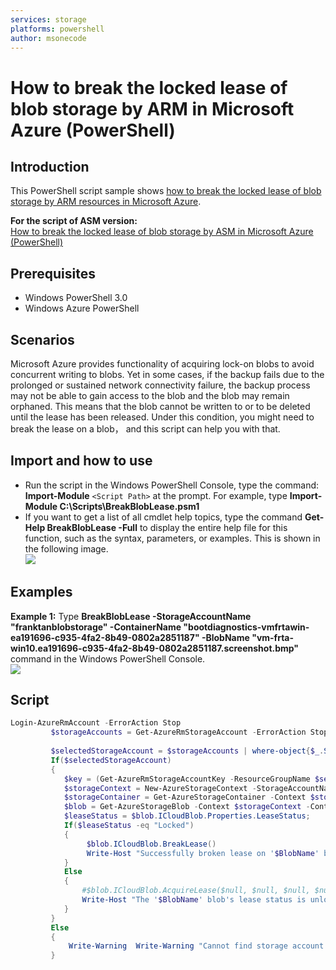 ```yaml
---
services: storage
platforms: powershell
author: msonecode
---
```


# How to break the locked lease of blob storage by ARM in Microsoft Azure (PowerShell)

## Introduction
This PowerShell script sample shows [how to break the locked lease of blob storage by ARM resources in Microsoft Azure](https://gallery.technet.microsoft.com/How-to-break-the-locked-d01ba283).

**For the script of ASM version:**  
[How to break the locked lease of blob storage by ASM in Microsoft Azure (PowerShell)][1]


## Prerequisites
- Windows PowerShell 3.0
- Windows Azure PowerShell

## Scenarios

Microsoft Azure provides functionality of acquiring lock-on blobs to avoid concurrent writing to blobs. Yet in some cases, if the backup fails due to the prolonged or sustained network connectivity failure, the backup process may not be able to gain access to the blob and the blob may remain orphaned. This means that the blob cannot be written to or to be deleted until the lease has been released. Under this condition, you might need to break the lease on a blob， and this script can help you with that.


## Import and how to use

- Run the script in the Windows PowerShell Console, type the command: **Import-Module** `<Script Path>` at the prompt. For example, type **Import-Module C:\Scripts\BreakBlobLease.psm1**  
- If you want to get a list of all cmdlet help topics, type the command **Get-Help BreakBlobLease -Full** to display the entire help file for this function, such as the syntax, parameters, or examples. This is shown in the following image.  
![][2]

## Examples
**Example 1:** Type **BreakBlobLease -StorageAccountName "franktanblobstorage" -ContainerName "bootdiagnostics-vmfrtawin-ea191696-c935-4fa2-8b49-0802a2851187" -BlobName "vm-frta-win10.ea191696-c935-4fa2-8b49-0802a2851187.screenshot.bmp"** command in the Windows PowerShell Console.  
![][3]

## Script
``` ps1
Login-AzureRmAccount -ErrorAction Stop 
         $storageAccounts = Get-AzureRmStorageAccount -ErrorAction Stop 
 
         $selectedStorageAccount = $storageAccounts | where-object{$_.StorageAccountName -eq $StorageAccountName} 
         If($selectedStorageAccount) 
         { 
            $key = (Get-AzureRmStorageAccountKey -ResourceGroupName $selectedStorageAccount.ResourceGroupName -name $selectedStorageAccount.StorageAccountName -ErrorAction Stop)[0].value 
            $storageContext = New-AzureStorageContext -StorageAccountName $selectedStorageAccount.StorageAccountName -StorageAccountKey $key -ErrorAction Stop 
            $storageContainer = Get-AzureStorageContainer -Context $storageContext -Name $ContainerName -ErrorAction Stop 
            $blob = Get-AzureStorageBlob -Context $storageContext -Container  $ContainerName -Blob $BlobName -ErrorAction Stop          
            $leaseStatus = $blob.ICloudBlob.Properties.LeaseStatus; 
            If($leaseStatus -eq "Locked") 
            { 
                 $blob.ICloudBlob.BreakLease() 
                 Write-Host "Successfully broken lease on '$BlobName' blob." 
            } 
            Else 
            { 
                #$blob.ICloudBlob.AcquireLease($null, $null, $null, $null, $null) 
                Write-Host "The '$BlobName' blob's lease status is unlocked." 
            } 
         } 
         Else  
         { 
             Write-Warning  Write-Warning "Cannot find storage account '$StorageAccountName' because it does not exist. Please make sure thar the name of storage is correct." 
         }
```

[1]: https://gallery.technet.microsoft.com/How-to-break-the-locked-c2cd6492
[2]: images/1.png
[3]: images/2.png
